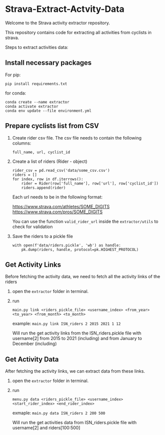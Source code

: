 # Strava-Extract-Actvity-Data

Welcome to the Strava activity extractor repository.

This repository contains code for extracting all activities from cyclists in strava.

Steps to extract activities data:

## Install necessary packages

For pip:

    pip install requirements.txt

for conda:

    conda create --name extractor
    conda activate extractor
    conda env update --file environment.yml

## Prepare cyclists list from CSV

1. Create rider csv file. The csv file needs to contain the following columns:

       full_name, url, cyclist_id

2. Create a list of riders (Rider - object)
    
       rider_csv = pd.read_csv('data/some_csv.csv')
       riders = []
       for index, row in df.iterrows():
           rider = Rider(row['full_name'], row['url'], row['cyclist_id'])
           riders.append(rider)
        
    Each url needs to be in the following format:

      https://www.strava.com/athletes/SOME_DIGITS 
      https://www.strava.com/pros/SOME_DIGITS 
   
    You can use the function `valid_rider_url` inside the `extractor/utils` to check for validation
       
3. Save the riders to a pickle file

       with open(f'data/riders.pickle', 'wb') as handle:
           pk.dump(riders, handle, protocol=pk.HIGHEST_PROTOCOL)

    

## Get Activity Links

Before fetching the activity data, we need to fetch all the activity links of the riders

1. open the `extractor` folder in terminal.
2. run
   
       main.py link <riders_pickle_file> <username_index> <from_year> <to_year> <from_month> <to_month>

    example: `main.py link ISN_riders 2 2015 2021 1 12`
   
    Will run the get activity links from the ISN_riders.pickle file with username[2] from 2015 to 2021 (including) and from January to December (including)

## Get Activity Data

After fetching the activity links, we can extract data from these links.

1. open the `extractor` folder in terminal.
3. run

       menu.py data <riders_pickle_file> <username_index> <start_rider_index> <end_rider_index>

    exmaple: `main.py data ISN_riders 2 200 500`
   
    Will run the get activities data from ISN_riders.pickle file with username[2] and riders[100:500]

